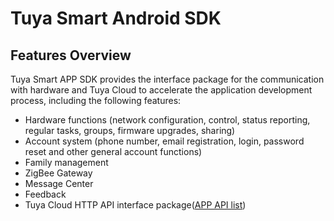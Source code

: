 # Tuya Smart Android SDK



## Features Overview

Tuya Smart APP SDK provides the interface package for the communication with hardware and Tuya Cloud to accelerate the application development process, including the following features:

- Hardware functions (network configuration, control, status reporting, regular tasks, groups, firmware upgrades, sharing)
- Account system (phone number, email registration, login, password reset and other general account functions)
- Family management
- ZigBee Gateway
- Message Center
- Feedback
- Tuya Cloud HTTP API interface package([APP API list](https://docs.tuya.com/en/cloudapi/appAPI/index.html))
